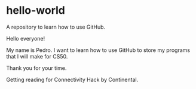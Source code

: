 # hello-world
A repository to learn how to use GitHub.

Hello everyone!

My name is Pedro. I want to learn how to use GitHub to store my programs that I will make for CS50.

Thank you for your time.

Getting reading for Connectivity Hack by Continental.
